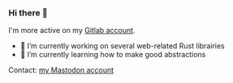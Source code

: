 ### Hi there 👋

I'm more active on my [Gitlab account](https://gitlab.com/nifou).

- 🔭 I’m currently working on several web-related Rust librairies
- 🌱 I’m currently learning how to make good abstractions

Contact: <a rel="me" href="https://fosstodon.org/@nifou">my Mastodon account</a>

<!--
**nifouprog/nifouprog** is a ✨ _special_ ✨ repository because its `README.md` (this file) appears on your GitHub profile.

Here are some ideas to get you started:

- 👯 I’m looking to collaborate on ...
- 🤔 I’m looking for help with ...
- 💬 Ask me about ...
- 📫 How to reach me: ...
- 😄 Pronouns: ...
- ⚡ Fun fact: ...
-->

